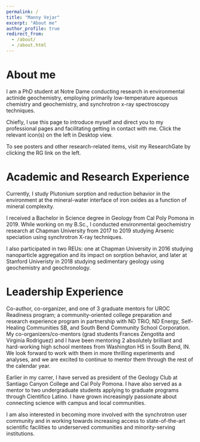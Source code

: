 ```yaml
---
permalink: /
title: "Manny Vejar"
excerpt: "About me"
author_profile: true
redirect_from: 
  - /about/
  - /about.html
---
```


# About me
I am a PhD student at Notre Dame conducting research in environmental actinide geochemistry, employing primarily low-temperature aqueous chemistry and geochemistry, and synchrotron x-ray spectroscopy techniques. 

Chiefly, I use this page to introduce myself and direct you to my professional pages and facilitating getting in contact with me. Click the relevant icon(s) on the left in Desktop view.

To see posters and other research-related items, visit my ResearchGate by clicking the RG link on the left.

# Academic and Research Experience
Currently, I study Plutonium sorption and reduction behavior in the environment at the mineral-water interface of iron oxides as a function of mineral complexity.

I received a Bachelor in Science degree in Geology from Cal Poly Pomona in 2019. While working on my B.Sc., I conducted environmental geochemistry research at Chapman University from 2017 to  2019 studying Arsenic speciation using synchrotron X-ray techniques. 

I also participated in two REUs: one at Chapman University in 2016 studying nanoparticle aggregation and its impact on sorption behavior, and later at Stanford Univeristy in 2018 studying sedimentary geology using geochemistry and geochronology.

# Leadership Experience
Co-author, co-organizer, and one of 3 graduate mentors for UROC Readiness program; a community-oriented college preparation and research experience program in partnership with ND TRiO, ND Energy, Self-Healing Communities SB, and South Bend Community School Corporation. My co-organizers/co-mentors (grad students Frances Zengotita and Virginia Rodriguez) and I have been mentoring 2 absolutely brilliant and hard-working high school mentees from Washington HS in South Bend, IN. We look forward to work with them in more thrilling experiments and analyses, and we are excited to continue to mentor them through the rest of the calendar year. 

Earlier in my carrer, I have served as president of the Geology Club at Santiago Canyon College and Cal Poly Pomona. I have also served as a mentor to two  undergraduate students applying to graduate programs through Cientifico Latino. I have grown increasingly passionate about connecting science with campus and local communities.

I am also interested in becoming more involved with the synchrotron user community and in working towards increasing access to state-of-the-art scientific facilities to underserved communities and minority-serving institutions.
